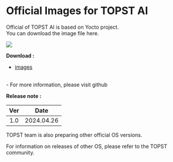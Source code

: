 # Official Images for TOPST AI


Official of TOPST AI is based on Yocto project.  
You can download the image file here.  

<img src="https://github.com/topst-development/Documentation/assets/161264431/51739f42-6b47-4f60-9165-30cebaf80740">  

**Download :**  
-	[ images](https://drive.google.com/file/d/1EWHJ9MfdoJL6BO-TL-8iFkzkygPv5e3i/view?usp=drive_link)
  <br>
-	For more information, please visit github

**Release note :**  

|Ver|   Date   |
|:-:|:--------:|
|1.0|2024.04.26|  

TOPST team is also preparing other official OS versions.  

For information on releases of other OS, please refer to the TOPST community.  
